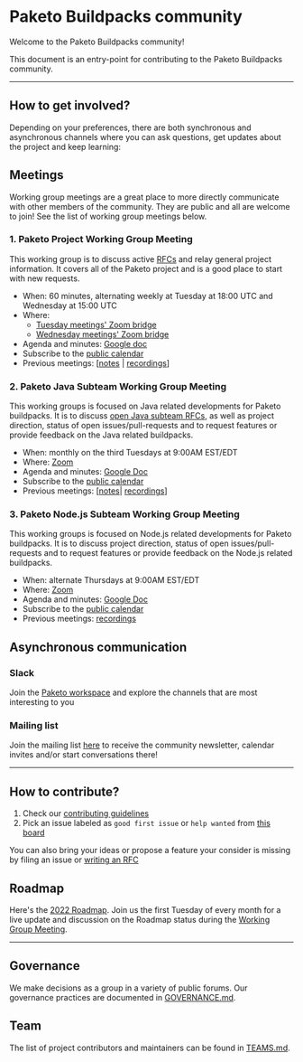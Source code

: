 # Paketo Buildpacks community

Welcome to the Paketo Buildpacks community!

This document is an entry-point for contributing to the Paketo Buildpacks community.
______
## How to get involved?

Depending on your preferences, there are both synchronous and asynchronous channels where you can ask questions, get updates about the project and keep learning:

## Meetings

Working group meetings are a great place to more directly communicate with other members of the community. They are public and all are welcome to join! See the list of working group meetings below.

### 1. Paketo Project Working Group Meeting

This working group is to discuss active [RFCs](https://github.com/paketo-buildpacks/rfcs) and relay general project information. It covers all of the Paketo project and is a good place to start with new requests.
*   When: 60 minutes, alternating weekly at Tuesday at 18:00 UTC and Wednesday at 15:00 UTC
*   Where:
    - [Tuesday meetings' Zoom bridge](https://zoom-lfx.platform.linuxfoundation.org/meeting/92311815319?password=89a788a6-0ccc-4b48-8713-b9630f037a22)
    - [Wednesday meetings' Zoom bridge](https://zoom-lfx.platform.linuxfoundation.org/meeting/94250502436?password=071d3ba3-6a7b-4f44-8f79-d8baf394a411)
*   Agenda and minutes: [Google doc](https://docs.google.com/document/d/1s-c7PrFkteRRMMPrrVrPx85CwMArdJLMZxNQLq8_mO8/edit?usp=sharing)
*   Subscribe to the <a href="https://raw.githubusercontent.com/paketo-buildpacks/community/refs/heads/main/feeds/general_feed.ics" download>public calendar</a>
*   Previous meetings: [[notes](https://docs.google.com/document/d/1s-c7PrFkteRRMMPrrVrPx85CwMArdJLMZxNQLq8_mO8/edit?usp=sharing) | [recordings](https://www.youtube.com/channel/UCqKo-ctDN1dkF25yOtbTZeQ)]



### 2.  Paketo Java Subteam Working Group Meeting

This working groups is focused on Java related developments for Paketo buildpacks. It is to discuss [open Java subteam RFCs](https://github.com/paketo-buildpacks/rfcs/pulls?q=is%3Apr+is%3Aopen+label%3Ateam%2Fjava+), as well as project direction, status of open issues/pull-requests and to request features or provide feedback on the Java related buildpacks.

* When: monthly on the third Tuesdays at 9:00AM EST/EDT
* Where: [Zoom](https://zoom-lfx.platform.linuxfoundation.org/meeting/97285274754?password=ec96257f-8efa-40be-aed4-7336d92326b3)
* Agenda and minutes: [Google Doc](https://docs.google.com/document/d/1Zo0tGqwzlnS-7RiFMbw8JnUOFFKjAdpcCVELUDX_KWo/edit)
* Subscribe to the <a href="https://raw.githubusercontent.com/paketo-buildpacks/community/refs/heads/main/feeds/java_feed.ics" download>public calendar</a>
* Previous meetings: [[notes](https://docs.google.com/document/d/1s-c7PrFkteRRMMPrrVrPx85CwMArdJLMZxNQLq8_mO8/edit?usp=sharing)| [recordings](https://www.youtube.com/channel/UCqKo-ctDN1dkF25yOtbTZeQ)]

### 3.  Paketo Node.js Subteam Working Group Meeting

This working groups is focused on Node.js related developments for Paketo buildpacks. It is to discuss project direction, status of open issues/pull-requests and to request features or provide feedback on the Node.js related buildpacks.

* When: alternate Thursdays at 9:00AM EST/EDT
* Where: [Zoom](https://zoom-lfx.platform.linuxfoundation.org/meeting/99748840228?password=e89f9435-c8c2-42ab-b01b-58b823ca4cec)
* Agenda and minutes: [Google Doc](https://docs.google.com/document/d/18eXMwMKcK8d7qK_sAjs2KMl4EJe6NImCOk5hplNKf4g/edit)
* Subscribe to the <a href="https://raw.githubusercontent.com/paketo-buildpacks/community/refs/heads/main/feeds/nodejs_feed.ics" download>public calendar</a>
* Previous meetings: [recordings](https://www.youtube.com/channel/UCqKo-ctDN1dkF25yOtbTZeQ)

## Asynchronous communication

### Slack

Join the [Paketo workspace](https://slack.paketo.io/) and explore the channels that are most interesting to you

### Mailing list

Join the mailing list [here](https://lists.paketo.io/g/main/join) to receive the community newsletter, calendar invites and/or start conversations there!

___
## How to contribute?

1. Check our [contributing guidelines](https://github.com/paketo-buildpacks/.github/blob/main/CONTRIBUTING.md) 
2. Pick an issue labeled as `good first issue` or `help wanted` from [this board](https://github.com/orgs/paketo-buildpacks/projects/26/)

You can also bring your ideas or propose a feature your consider is missing by filing an issue or [writing an RFC](https://github.com/paketo-buildpacks/rfcs#why-rfc)

## Roadmap
Here's the [2022 Roadmap](https://github.com/paketo-buildpacks/community/blob/main/ROADMAP.md). Join us the first Tuesday of every month for a live update and discussion on the Roadmap status during the [Working Group Meeting](#1-paketo-project-working-group-meeting).
___
## Governance
We make decisions as a group in a variety of public forums. Our governance practices are documented in [GOVERNANCE.md](GOVERNANCE.md).






## Team
The list of project contributors and maintainers can be found in [TEAMS.md](TEAMS.md).


